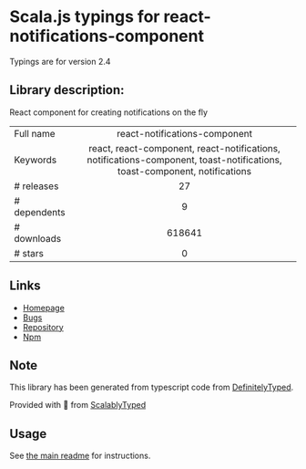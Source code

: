 
# Scala.js typings for react-notifications-component

Typings are for version 2.4

## Library description:
React component for creating notifications on the fly

|                    |                 |
| ------------------ | :-------------: |
| Full name          | react-notifications-component |
| Keywords           | react, react-component, react-notifications, notifications-component, toast-notifications, toast-component, notifications |
| # releases         | 27 |
| # dependents       | 9 |
| # downloads        | 618641 |
| # stars            | 0 |

## Links
- [Homepage](http://teodosii.github.io/react-notifications-component)
- [Bugs](https://github.com/teodosii/react-notifications-component/issues)
- [Repository](https://github.com/teodosii/react-notifications-component)
- [Npm](https://www.npmjs.com/package/react-notifications-component)
    


## Note
This library has been generated from typescript code from [DefinitelyTyped](https://definitelytyped.org).

Provided with :purple_heart: from [ScalablyTyped](https://github.com/oyvindberg/ScalablyTyped)

## Usage
See [the main readme](../../readme.md) for instructions.


